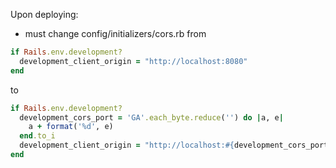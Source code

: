 Upon deploying:

- must change config/initializers/cors.rb from

```rb
if Rails.env.development?
  development_client_origin = "http://localhost:8080"
end
```
to

```rb
if Rails.env.development?
  development_cors_port = 'GA'.each_byte.reduce('') do |a, e|
    a + format('%d', e)
  end.to_i
  development_client_origin = "http://localhost:#{development_cors_port}"
end
```
